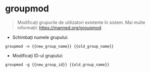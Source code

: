 # groupmod

> Modificați grupurile de utilizatori existente în sistem.
> Mai multe informații: <https://manned.org/groupmod>.

- Schimbați numele grupului:

`groupmod -n {{new_group_name}} {{old_group_name}}`

- Modificați ID-ul grupului:

`groupmod -g {{new_group_id}} {{old_group_name}}`
